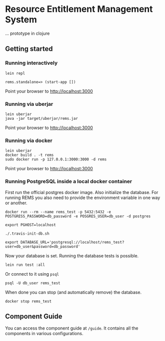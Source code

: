 # Resource Entitlement Management System

... prototype in clojure

## Getting started

### Running interactively

```
lein repl

rems.standalone=> (start-app [])
```

Point your browser to <http://localhost:3000>

### Running via uberjar

```
lein uberjar
java -jar target/uberjar/rems.jar
```

Point your browser to <http://localhost:3000>

### Running via docker

```
lein uberjar
docker build . -t rems
sudo docker run -p 127.0.0.1:3000:3000 -d rems
```

Point your browser to <http://localhost:3000>

### Running PostgreSQL inside a local docker container

First run the official postgres docker image. Also initialize the database. For running REMS you also need to provide the environment variable in one way or another.

```
docker run --rm --name rems_test -p 5432:5432 -e POSTGRESS_PASSWORD=db_password -e POSGRES_USER=db_user -d postgres

export PGHOST=localhost

./.travis-init-db.sh

export DATABASE_URL='postgresql://localhost/rems_test?user=db_user&password=db_password'
```

Now your database is set. Running the database tests is possible.

```
lein run test :all
```

Or connect to it using `psql`

```
psql -U db_user rems_test
```

When done you can stop (and automatically remove) the database.

```
docker stop rems_test
```

## Component Guide

You can access the component guide at `/guide`. It contains all the components in various configurations.
